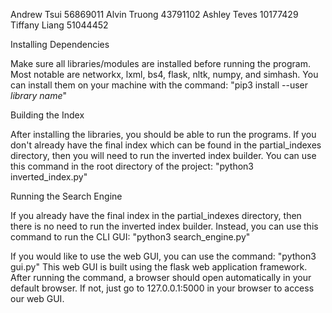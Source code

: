 Andrew Tsui 56869011
Alvin Truong 43791102
Ashley Teves 10177429
Tiffany Liang 51044452

Installing Dependencies

Make sure all libraries/modules are installed before running the program.
Most notable are networkx, lxml, bs4, flask, nltk, numpy, and simhash.
You can install them on your machine with the command:
"pip3 install --user *library name*"


Building the Index

After installing the libraries, you should be able to run the programs.
If you don't already have the final index which can be found in the partial_indexes directory,
then you will need to run the inverted index builder.
You can use this command in the root directory of the project:
"python3 inverted_index.py"


Running the Search Engine

If you already have the final index in the partial_indexes directory,
then there is no need to run the inverted index builder.
Instead, you can use this command to run the CLI GUI:
"python3 search_engine.py"

If you would like to use the web GUI, you can use the command:
"python3 gui.py"
This web GUI is built using the flask web application framework.
After running the command, a browser should open automatically in your default browser.
If not, just go to 127.0.0.1:5000 in your browser to access our web GUI.